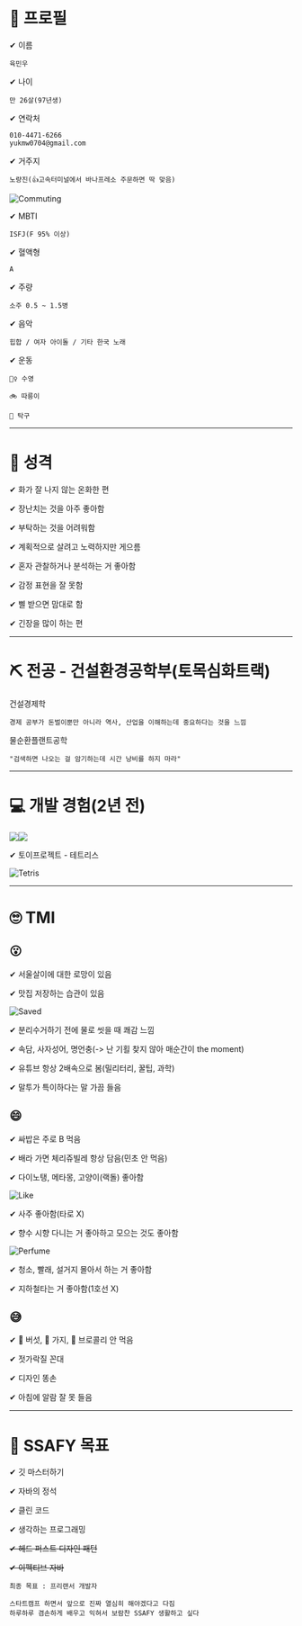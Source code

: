 # 📝 프로필

✔ 이름

    육민우

✔ 나이

    만 26살(97년생)

✔ 연락처

    010-4471-6266
    yukmw0704@gmail.com

✔ 거주지

    노량진(👍고속터미널에서 바나프레소 주문하면 딱 맞음)

![Commuting](./commuting.JPG)

✔ MBTI

    ISFJ(F 95% 이상)

✔ 혈액형

    A

✔ 주량

    소주 0.5 ~ 1.5병

✔ 음악

    힙합 / 여자 아이돌 / 기타 한국 노래

✔ 운동

    🏊‍♀️ 수영

    🚲 따릉이

    🏓 탁구

--------------------------------------------------

# 🧐 성격

✔ 화가 잘 나지 않는 온화한 편

✔ 장난치는 것을 아주 좋아함

✔ 부탁하는 것을 어려워함

✔ 계획적으로 살려고 노력하지만 게으름

✔ 혼자 관찰하거나 분석하는 거 좋아함

✔ 감정 표현을 잘 못함

✔ 삘 받으면 맘대로 함

✔ 긴장을 많이 하는 편

--------------------------------------------------

# ⛏ 전공 - 건설환경공학부(토목심화트랙)

건설경제학

    경제 공부가 돈벌이뿐만 아니라 역사, 산업을 이해하는데 중요하다는 것을 느낌

물순환플랜트공학

    "검색하면 나오는 걸 암기하는데 시간 낭비를 하지 마라"

--------------------------------------------------

# 💻 개발 경험(2년 전)

<img src="https://img.shields.io/badge/C-A8B9CC?style=for-the-badge&logo=c&logoColor=white"><img src="https://img.shields.io/badge/Python-3776AB?style=for-the-badge&logo=python&logoColor=white">

✔ 토이프로젝트 - 테트리스

![Tetris](./tetris.jpg)

--------------------------------------------------

# 🙄 TMI

## 😮

✔ 서울살이에 대한 로망이 있음

✔ 맛집 저장하는 습관이 있음

![Saved](./saved.JPG)

✔ 분리수거하기 전에 물로 씻을 때 쾌감 느낌

✔ 속담, 사자성어, 명언충(-> 난 기횔 찾지 않아 매순간이 the moment)

✔ 유튜브 항상 2배속으로 봄(밀리터리, 꿀팁, 과학)

✔ 말투가 특이하다는 말 가끔 들음

## 😄

✔ 싸밥은 주로 B 먹음

✔ 배라 가면 체리쥬빌레 항상 담음(민초 안 먹음)

✔ 다이노탱, 메타몽, 고양이(랙돌) 좋아함

![Like](./like.jpg)

✔ 사주 좋아함(타로 X)

✔ 향수 시향 다니는 거 좋아하고 모으는 것도 좋아함

![Perfume](./KakaoTalk_20240114_201403032.jpg)

✔ 청소, 빨래, 설거지 몰아서 하는 거 좋아함

✔ 지하철타는 거 좋아함(1호선 X)

## 😅

✔ 🍄 버섯, 🍆 가지, 🥦 브로콜리 안 먹음

✔ 젓가락질 꼰대

✔ 디자인 똥손

✔ 아침에 알람 잘 못 들음

--------------------------------------------------

# 💪 SSAFY 목표

✔ 깃 마스터하기

✔ 자바의 정석

✔ 클린 코드

✔ 생각하는 프로그래밍

~~✔ 헤드 퍼스트 디자인 패턴~~

~~✔ 이펙티브 자바~~

```
최종 목표 : 프리랜서 개발자
```

```
스타트캠프 하면서 앞으로 진짜 열심히 해야겠다고 다짐
하루하루 겸손하게 배우고 익혀서 보람찬 SSAFY 생활하고 싶다
```
